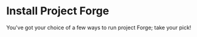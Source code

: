 # Install Project Forge

You've got your choice of a few ways to run project Forge; take your pick!
